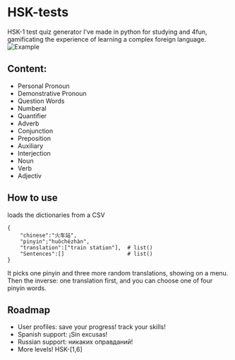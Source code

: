 # HSK-tests
 HSK-1 test quiz generator I've made in python for studying and 4fun, gamificating the experience of learning a complex foreign language.
![Example](https://pbs.twimg.com/media/EZA1HMxWkAAgCoH?format=png&name=900x900)

## Content:
- Personal Pronoun
- Demonstrative Pronoun
- Question Words
- Numberal
- Quantifier
- Adverb
- Conjunction
- Preposition
- Auxiliary
- Interjection
- Noun
- Verb
- Adjectiv

## How to use
loads the dictionaries from a CSV
```
{
	"chinese":"火车站",
	"pinyin";"huǒchēzhàn",
	"translation":["train station"],  # list()
	"Sentences":[]                    # list()
}
```
It picks one pinyin and three more random translations, showing on a menu.
Then the inverse: one translation first, and you can choose one of four pinyin words.

## Roadmap

- User profiles: save your progress! track your skills!
- Spanish support: ¡Sin excusas!
- Russian support: никаких оправданий!
- More levels! HSK-[1,6]
